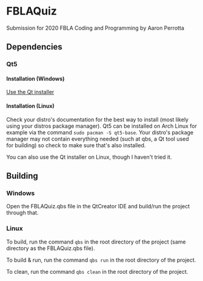 # FBLAQuiz
Submission for 2020 FBLA Coding and Programming by Aaron Perrotta

## Dependencies
### Qt5
#### Installation (Windows)
[Use the Qt installer](https://www.qt.io/download-qt-installer)
#### Installation (Linux)
Check your distro's documentation for the best way to install (most likely using your distros package manager). Qt5 can be installed on Arch Linux for example via the command `sudo pacman -S qt5-base`. Your distro's package manager may not contain everything needed (such at qbs, a Qt tool used for building) so check to make sure that's also installed.

You can also use the Qt installer on Linux, though I haven't tried it.

## Building
### Windows
Open the FBLAQuiz.qbs file in the QtCreator IDE and build/run the project through that.
### Linux
To build, run the command `qbs` in the root directory of the project (same directory as the FBLAQuiz.qbs file).

To build & run, run the command `qbs run` in the root directory of the project.

To clean, run the command `qbs clean` in the root directory of the project.
